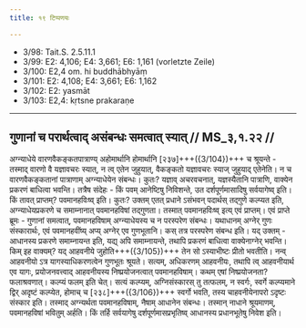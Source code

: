 ```yaml
---
title: १९ टिप्पणयः

---
```

- 3/98: Tait.S. 2.5.11.1
- 3/99: E2: 4,106; E4: 3,661; E6: 1,161 (vorletzte Zeile)
- 3/100: E2,4 om. hi buddhābhyāṃ
- 3/101: E2: 4,108; E4: 3,661; E6: 1,162
- 3/102: E2: yasmāt
- 3/103: E2,4: kṛtsne prakaraṇe

____________________________________________


## गुणानां च परार्थत्वाद् असंबन्धः समत्वात् स्यात् // MS_३,१.२२ //

अग्न्याधेये वारणवैकङ्कतपात्राण्य् अहोमार्थानि होमार्थानि [२३७]+++({3/104})+++ च श्रूयन्ते - तस्माद् वारणो वै यज्ञावचरः स्यात्, न त्व् एतेन जुहुयात्, वैकङ्कतो यज्ञावचरः स्याज् जुहुयाद् एतेनेति। न च वारणवैकङ्कतानां पात्राणाम् अग्न्याधेयेन संबन्धः। कुतः? यज्ञाव् अचरवचनात्, यज्ञस्यैतानि पात्राणि, वाक्येन प्रकरणं बाधित्वा भवन्ति। तत्रैष संदेहः - किं पवम् आनेष्टिषु निविशन्ते, उत दर्शपूर्णमासादिषु सर्वयागेष्व् इति। किं तावत् प्राप्तम्? पवमानहविःष्व् इति। कुतः? उक्तम् एतत् प्रधाने ऽसंभवन् पदार्थस् तद्गुणे कल्प्यत इति, अग्न्याधेयप्रकरणे च समाम्नानात् पवमानहविषां तद्गुणता। तस्मात् पवमानहविःष्व् इत्य् एवं प्राप्तम्।
एवं प्राप्ते ब्रूमः - गुणानां समत्वात्, पवमानहविषाम् अग्न्याधेयस्य च न परस्परेण संबन्धः। यथाधानम् अग्नेर् गुणः संस्कारार्थः, एवं पवमानहवींष्य् अप्य् अग्नेर् एव गुणभूतानि। कस् तत्र परस्परेण संबन्ध इति। यद् उक्तम् - आधानस्य प्रकरणे समाम्नायन्त इति, यद्य् अपि समाम्नायन्ते, तथापि प्रकरणं बाधित्वा वाक्येनाग्नेर् भवन्ति। किम् इह वाक्यम्? यद् आहवनीये जुहोति+++({3/105})+++ तेन सो ऽस्याभीष्टः प्रीतो भवतीति।
नन्व् आहवनीयो ऽत्र यागस्याधिकरणत्वेन गुणभूतः श्रूयते। सत्यम्, अधिकरणम् आहवनीयः, तथापि त्व् आहवनीयार्थ एव यागः, प्रयोजनवत्त्वाद् आहवनीयस्य निष्प्रयोजनत्वात् पवमानहविषाम्। कथम् एषां निष्प्रयोजनता? फलाश्रवणात्। कल्प्यं फलम् इति चेत्। सत्यं कल्प्यम्, अग्निसंस्कारस् तु तत्फलम्, न स्वर्गः, स्वर्गे कल्प्यमाने द्विर् अदृष्टं कल्प्येत, होमाच् च [२३८]+++({3/106})+++ स्वर्गो भवति, तस्य चाहवनीयेनापरो ऽदृष्टः संस्कार इति। तस्माद् अग्न्यर्थता पवमानहविषाम्, नैषाम् आधानेन संबन्धः। तस्मान् नाधाने श्रूयमाणम्, पवमानहविषां भवितुम् अर्हति। किं तर्हि सर्वयागेषु दर्शपूर्णमासप्रभृतिष्व् आधानस्य प्रधानभूतेषु निवेश इति।
